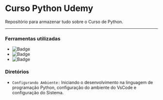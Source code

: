 # Curso Python Udemy
Repositório para armazenar tudo sobre o Curso de Python.

--------------------------
### Ferramentas utilizadas
- ![Badge](https://img.shields.io/static/v1?label=Software&message=VsCode&color=blue&style=flat)
- ![Badge](https://img.shields.io/static/v1?label=Linguagem&message=Python&color=orange&style=flat)
- ![Badge](https://img.shields.io/static/v1?label=Versão&message=0.1&color=red&style=flat)

### Diretórios
- `Configurando Ambiente:` Iniciando o desenvolvimento na linguagem de programação Python, configuração do ambiente do VsCode e configuração do Sistema.
